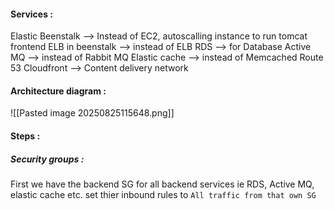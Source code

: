#### Services :
Elastic Beenstalk --> Instead of EC2, autoscalling instance to run tomcat frontend
ELB in beenstalk --> instead of ELB
RDS --> for Database
Active MQ --> instead of Rabbit MQ
Elastic cache --> instead of Memcached
Route 53
Cloudfront --> Content delivery network

#### Architecture diagram :

![[Pasted image 20250825115648.png]]

#### Steps :
##### Security groups :

First we have the backend SG for all backend services ie RDS, Active MQ, elastic cache etc. set thier inbound rules to `All traffic from that own SG`









